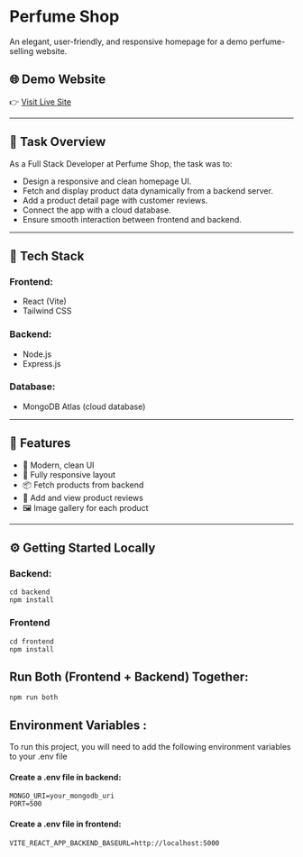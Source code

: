 # Perfume Shop 

An elegant, user-friendly, and responsive homepage for a demo perfume-selling website.

## 🌐 Demo Website

👉 [Visit Live Site](perfume-frontend-f1vj.vercel.app)

---

## 📝 Task Overview

As a Full Stack Developer at Perfume Shop, the task was to:

- Design a responsive and clean homepage UI.
- Fetch and display product data dynamically from a backend server.
- Add a product detail page with customer reviews.
- Connect the app with a cloud database.
- Ensure smooth interaction between frontend and backend.

---

## 🧩 Tech Stack

### Frontend:
- React (Vite)
- Tailwind CSS

### Backend:
- Node.js
- Express.js

### Database:
- MongoDB Atlas (cloud database)

---

## 🚀 Features

- 💄 Modern, clean UI
- 📱 Fully responsive layout
- 📦 Fetch products from backend
- 💬 Add and view product reviews
- 🖼️ Image gallery for each product

---

## ⚙️ Getting Started Locally

### Backend:

```
cd backend
npm install
```

### Frontend
```
cd frontend
npm install
```
## Run Both (Frontend + Backend) Together:
```
npm run both
```

## Environment Variables :

To run this project, you will need to add the following environment variables to your .env file
#### Create a .env file in backend:
```
MONGO_URI=your_mongodb_uri
PORT=500
```
#### Create a .env file in frontend:
```
VITE_REACT_APP_BACKEND_BASEURL=http://localhost:5000
```
